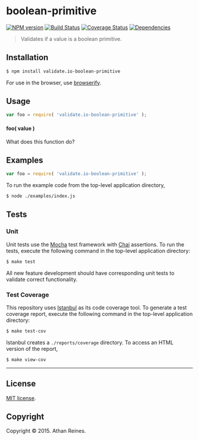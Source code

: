 boolean-primitive
===
[![NPM version][npm-image]][npm-url] [![Build Status][travis-image]][travis-url] [![Coverage Status][coveralls-image]][coveralls-url] [![Dependencies][dependencies-image]][dependencies-url]

> Validates if a value is a boolean primitive.


## Installation

``` bash
$ npm install validate.io-boolean-primitive
```

For use in the browser, use [browserify](https://github.com/substack/node-browserify).


## Usage

``` javascript
var foo = require( 'validate.io-boolean-primitive' );
```

#### foo( value )

What does this function do?


## Examples

``` javascript
var foo = require( 'validate.io-boolean-primitive' );
```

To run the example code from the top-level application directory,

``` bash
$ node ./examples/index.js
```


## Tests

### Unit

Unit tests use the [Mocha](http://mochajs.org) test framework with [Chai](http://chaijs.com) assertions. To run the tests, execute the following command in the top-level application directory:

``` bash
$ make test
```

All new feature development should have corresponding unit tests to validate correct functionality.


### Test Coverage

This repository uses [Istanbul](https://github.com/gotwarlost/istanbul) as its code coverage tool. To generate a test coverage report, execute the following command in the top-level application directory:

``` bash
$ make test-cov
```

Istanbul creates a `./reports/coverage` directory. To access an HTML version of the report,

``` bash
$ make view-cov
```


---
## License

[MIT license](http://opensource.org/licenses/MIT). 


## Copyright

Copyright &copy; 2015. Athan Reines.


[npm-image]: http://img.shields.io/npm/v/validate.io-boolean-primitive.svg
[npm-url]: https://npmjs.org/package/validate.io-boolean-primitive

[travis-image]: http://img.shields.io/travis/validate-io/boolean-primitive/master.svg
[travis-url]: https://travis-ci.org/validate-io/boolean-primitive

[coveralls-image]: https://img.shields.io/coveralls/validate-io/boolean-primitive/master.svg
[coveralls-url]: https://coveralls.io/r/validate-io/boolean-primitive?branch=master

[dependencies-image]: http://img.shields.io/david/validate-io/boolean-primitive.svg
[dependencies-url]: https://david-dm.org/validate-io/boolean-primitive

[dev-dependencies-image]: http://img.shields.io/david/dev/validate-io/boolean-primitive.svg
[dev-dependencies-url]: https://david-dm.org/dev/validate-io/boolean-primitive

[github-issues-image]: http://img.shields.io/github/issues/validate-io/boolean-primitive.svg
[github-issues-url]: https://github.com/validate-io/boolean-primitive/issues

